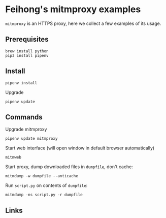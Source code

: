 # Feihong's mitmproxy examples

`mitmproxy` is an HTTPS proxy, here we collect a few examples of its usage.

## Prerequisites

    brew install python
    pip3 install pipenv

## Install

    pipenv install

Upgrade

    pipenv update

## Commands

Upgrade mitmproxy

    pipenv update mitmproxy

Start web interface (will open window in default browser automatically)

    mitmweb

Start proxy, dump downloaded files in `dumpfile`, don't cache:

    mitmdump -w dumpfile --anticache

Run `script.py` on contents of `dumpfile`:

    mitmdump -ns script.py -r dumpfile

## Links
